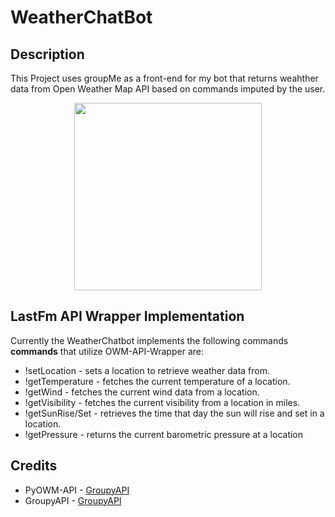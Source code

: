 # WeatherChatBot

## Description
This Project uses groupMe as a front-end for my bot that returns weahther data from Open Weather Map API based on commands imputed by the user.

<p align="center">
  <img width="300" src=https://github.com/SamuelPetrucci/WeatherChatBot/blob/main/Weatherbot.gif />
</p>

## LastFm API Wrapper Implementation
Currently the WeatherChatbot implements the following commands **commands** that utilize OWM-API-Wrapper are:

* !setLocation - sets a location to retrieve weather data from.
* !getTemperature - fetches the current temperature of a location.
* !getWind - fetches the current wind data from a location. 
* !getVisibility - fetches the current visibility from a location in miles. 
* !getSunRise/Set - retrieves the time that day the sun will rise and set in a location.
* !getPressure - returns the current barometric pressure at a location

## Credits
* PyOWM-API - [GroupyAPI](https://pypi.org/project/pyowm/)
* GroupyAPI - [GroupyAPI](https://pypi.org/project/GroupyAPI/)







